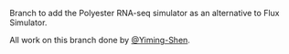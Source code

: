 Branch to add the Polyester RNA-seq simulator as an alternative to Flux Simulator. 

All work on this branch done by [@Yiming-Shen](https://github.com/Yiming-Shen).
